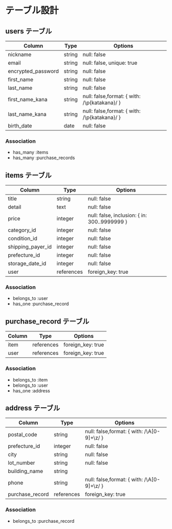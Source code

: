 # テーブル設計

## users テーブル

| Column             | Type    | Options                                      |
| ------------------ | ------- | -------------------------------------------- |
| nickname           | string  | null: false                                  |
| email              | string  | null: false, unique: true                    |
| encrypted_password | string  | null: false                                  |
| first_name         | string  | null: false                                  |
| last_name          | string  | null: false                                  |
| first_name_kana    | string  | null: false,format: { with: /\p{katakana}/ } |
| last_name_kana     | string  | null: false,format: { with: /\p{katakana}/ } |
| birth_date         | date    | null: false                                  |

### Association

- has_many :items
- has_many :purchase_records

## items テーブル

| Column            | Type       | Options                                      |
| ----------------- | ---------- | -------------------------------------------- |
| title             | string     | null: false                                  |
| detail            | text       | null: false                                  |
| price             | integer    | null: false, inclusion: { in: 300..9999999 } |
| category_id       | integer    | null: false                                  |
| condition_id      | integer    | null: false                                  |
| shipping_payer_id | integer    | null: false                                  |
| prefecture_id     | integer    | null: false                                  |
| storage_date_id   | integer    | null: false                                  |
| user              | references | foreign_key: true                            |

### Association

- belongs_to :user
- has_one :purchase_record

## purchase_record テーブル

| Column      | Type       | Options           |
|-------------|------------|-------------------|
| item        | references | foreign_key: true |
| user        | references | foreign_key: true |

### Association

- belongs_to :item
- belongs_to :user
- has_one :address

## address テーブル

| Column          | Type       | Options                                    |
|-----------------|------------|--------------------------------------------|
| postal_code     | string     | null: false,format: { with: /\A[0-9]+\z/ } |
| prefecture_id   | integer    | null: false                                |
| city            | string     | null: false                                |
| lot_number      | string     | null: false                                |
| building_name   | string     |                                            |
| phone           | string     | null: false,format: { with: /\A[0-9]+\z/ } |
| purchase_record | references | foreign_key: true                          |

### Association

- belongs_to :purchase_record